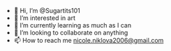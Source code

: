 - 👋 Hi, I’m @Sugartits101
- 👀 I’m interested in art
- 🌱 I’m currently learning as much as I can
- 💞️ I’m looking to collaborate on anything 
- 📫 How to reach me nicole.niklova2006@gmail.com 

<!---
Sugartits101/Sugartits101 is a ✨ special ✨ repository because its `README.md` (this file) appears on your GitHub profile.
You can click the Preview link to take a look at your changes.
--->

